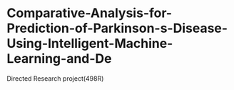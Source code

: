 # Comparative-Analysis-for-Prediction-of-Parkinson-s-Disease-Using-Intelligent-Machine-Learning-and-De
Directed Research project(498R)

